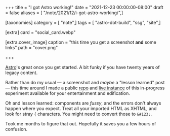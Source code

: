 +++
title = "I got Astro working!"
date = "2021-12-23 00:00:00-08:00"
draft = false
aliases = [ "/note/2021/12/i-got-astro-working/",]

[taxonomies]
category = [ "note",]
tags = [ "astro-dot-build", "ssg", "site",]

[extra]
card = "social_card.webp"

[extra.cover_image]
caption = "this time you get a screenshot **and** some links"
path = "cover.png"

+++

[Astro][]'s great once you get started. A bit funky if you have twenty years of
legacy content.

Rather than do my usual — a screenshot and *maybe* a "lesson learned" post —
this time around I made a public [repo][] and [live instance][] of this
in-progress experiment available for your entertainment and edification.

Oh and lesson learned: components are *fussy*, and the errors don't always
happen where you expect. Treat all your imported HTML as XHTML, and look for
stray `{` characters. You might need to convert those to `&#123;`.

Took me months to figure that out. Hopefully it saves you a few hours of
confusion.

[Astro]: https://astro.build
[repo]: https://github.com/brianwisti/rgb-astro
[live instance]: https://quirky-wozniak-e4e36f.netlify.app